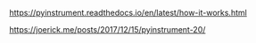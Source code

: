 

https://pyinstrument.readthedocs.io/en/latest/how-it-works.html

https://joerick.me/posts/2017/12/15/pyinstrument-20/
